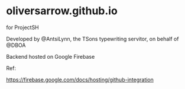 # oliversarrow.github.io
for ProjectSH

Developed by @AntsiLynn, the TSons typewriting servitor, on behalf of @DBOA

Backend hosted on Google Firebase

Ref:

https://firebase.google.com/docs/hosting/github-integration
